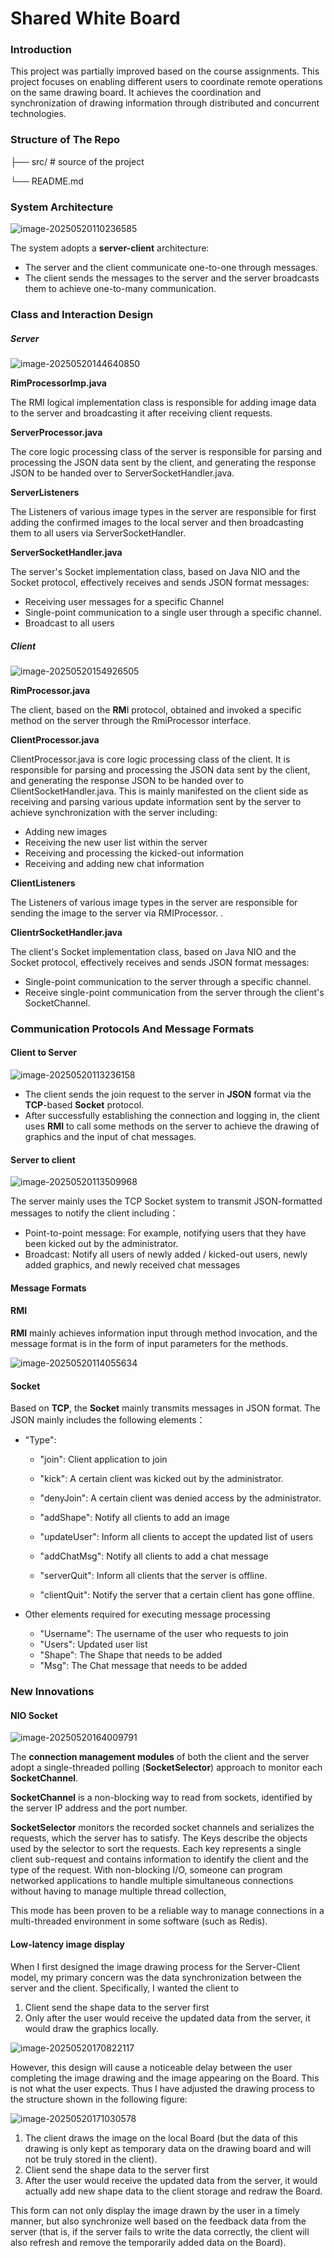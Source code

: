 # Shared White Board



### Introduction

This project was partially improved based on the course assignments. This project focuses on enabling different users to coordinate remote operations on the same drawing board. It achieves the coordination and synchronization of drawing information through distributed and concurrent technologies.



### Structure of The Repo



├── src/   # source of the project

└── README.md



### System Architecture

![image-20250520110236585](README.assets/image-20250520110236585.png)

The system adopts a **server-client** architecture:

- The server and the client communicate one-to-one through messages. 
- The client sends the messages to the server and the server broadcasts them to achieve one-to-many communication.



### **Class and Interaction Design**

##### Server

![image-20250520144640850](README.assets/image-20250520144640850-1748912944837-4.png)

 **RimProcessorImp.java**

The RMI logical implementation class is responsible for adding image data to the server and broadcasting it after receiving client requests.



**ServerProcessor.java**

The core logic processing class of the server is responsible for parsing and processing the JSON data sent by the client, and generating the response JSON to be handed over to ServerSocketHandler.java.



**ServerListeners**

The Listeners of various image types in the server are responsible for first adding the confirmed images to the local server and then broadcasting them to all users via ServerSocketHandler.



**ServerSocketHandler.java**

The server's Socket implementation class, based on Java NIO and the Socket protocol, effectively receives and sends JSON format messages: 

- Receiving user messages for a specific Channel
- Single-point communication to a single user through a specific channel.
- Broadcast to all users



##### Client



![image-20250520154926505](README.assets/image-20250520154926505-1748912944836-1.png)



 **RimProcessor.java**

The client, based on the **RM**I protocol, obtained and invoked a specific method on the server through the RmiProcessor interface.



**ClientProcessor.java**

ClientProcessor.java is  core logic processing class of the client. It  is responsible for parsing and processing the JSON data sent by the client, and generating the response JSON to be handed over to ClientSocketHandler.java. This is mainly manifested on the client side as receiving and parsing various update information sent by the server to achieve synchronization with the server including: 

-  Adding new images 
-  Receiving the new user list within the server 
-  Receiving and processing the kicked-out information 
-  Receiving and adding new chat information



**ClientListeners**

The Listeners of various image types in the server are responsible for sending the image to the server via RMIProcessor. . 



**ClientrSocketHandler.java**

The client's Socket implementation class, based on Java NIO and the Socket protocol, effectively receives and sends JSON format messages: 

- Single-point communication to the server through a specific channel.
- Receive single-point communication from the server through the client's SocketChannel.







### Communication Protocols  And Message Formats

#### Client to Server

![image-20250520113236158](README.assets/image-20250520113236158.png)

- The client sends the join request to the server in **JSON** format via the **TCP**-based **Socket** protocol.
- After successfully establishing the connection and logging in, the client uses **RMI** to call some methods on the server to achieve the drawing of graphics and the input of chat messages.



#### Server to client

![image-20250520113509968](README.assets/image-20250520113509968.png)

The server mainly uses the TCP Socket system to transmit JSON-formatted messages to notify the client including：

- Point-to-point message:  For example, notifying users that they have been kicked out by the administrator.
- Broadcast: Notify all users of newly added / kicked-out users, newly added graphics, and newly received chat messages



#### Message Formats

#### RMI

**RMI** mainly achieves information input through method invocation, and the message format is in the form of input parameters for the methods.

![image-20250520114055634](README.assets/image-20250520114055634.png)



#### Socket

Based on **TCP**, the **Socket** mainly transmits messages in JSON format. The JSON mainly includes the following elements：

- "Type":

  - "join":  Client application to join

  - "kick": A certain client was kicked out by the administrator.

  - "denyJoin":  A certain client was denied access by the administrator.

  - "addShape":  Notify all clients to add an image

  - "updateUser": Inform all clients to accept the updated list of users

  - "addChatMsg": Notify all clients to add a chat message

  - "serverQuit":  Inform all clients that the server is offline.

  - "clientQuit":  Notify the server that a certain client has gone offline.

    

- Other elements required for executing message processing

  - "Username": The username of the user who requests to join
  - "Users": Updated user list
  - "Shape": The Shape that needs to be added
  - "Msg": The Chat message that needs to be added









###  New Innovations

#### NIO Socket



![image-20250520164009791](README.assets/image-20250520164009791.png)





The **connection management modules** of both the client and the server adopt a single-threaded
polling (**SocketSelector**) approach to monitor each **SocketChannel**.

**SocketChannel**  is a non-blocking way to read from sockets, identified by the server IP address and the port number.

**SocketSelector** monitors the recorded socket channels and serializes the  requests, which the server has to satisfy. The Keys describe the objects used by the selector to sort the requests. Each key represents a single client sub-request and contains information to identify the client and  the type of the request. With non-blocking I/O, someone can program  networked applications to handle multiple simultaneous connections  without having to manage multiple thread collection,

This mode has been proven to be a reliable way to manage connections in a multi-threaded environment in some software (such as Redis).



#### Low-latency image display

When I first designed the image drawing process for the Server-Client model, my primary concern was the data synchronization between the server and the client. Specifically, I wanted the client to

1. Client send the shape data to the server first
2. Only after the user would receive the updated data from the server, it would draw the graphics locally.

![image-20250520170822117](README.assets/image-20250520170822117.png)



However, this design will cause a noticeable delay between the user completing the image drawing and the image appearing on the Board. This is not what the user expects. Thus I have adjusted the drawing process to the structure shown in the following figure:

![image-20250520171030578](README.assets/image-20250520171030578.png)

1. The client draws the image on the local Board (but the data of this drawing is only kept as temporary data on the drawing board and will not be truly stored in the client).
2. Client send the shape data to the server first
3. After the user would receive the updated data from the server, it would  actually add new shape data to the client storage and redraw the Board.

This form can not only display the image drawn by the user in a timely manner, but also synchronize well based on the feedback data from the server (that is, if the server fails to write the data correctly, the client will also refresh and remove the temporarily added data on the Board).





